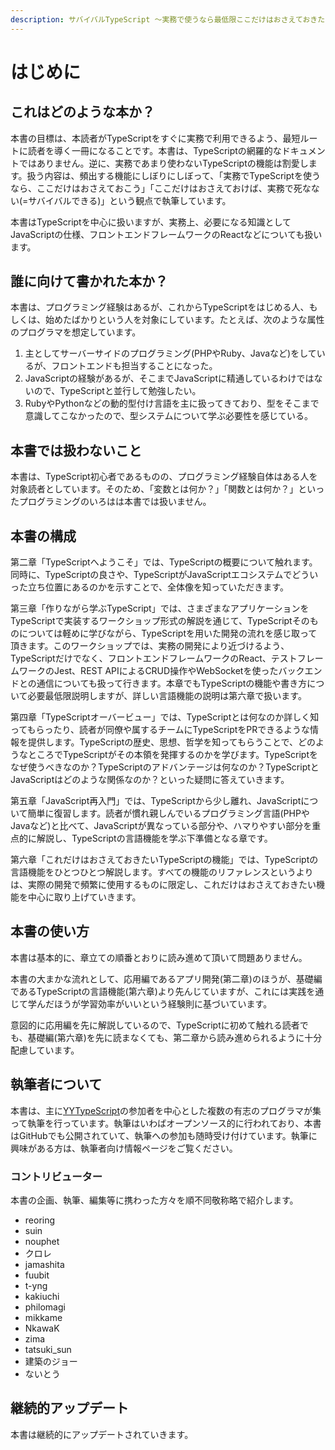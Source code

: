 ```yaml
---
description: サバイバルTypeScript 〜実務で使うなら最低限ここだけはおさえておきたいTypeScript入門〜
---
```


# はじめに

## これはどのような本か？

本書の目標は、本読者がTypeScriptをすぐに実務で利用できるよう、最短ルートに読者を導く一冊になることです。本書は、TypeScriptの網羅的なドキュメントではありません。逆に、実務であまり使わないTypeScriptの機能は割愛します。扱う内容は、頻出する機能にしぼりにしぼって、「実務でTypeScriptを使うなら、ここだけはおさえておこう」「ここだけはおさえておけば、実務で死なない\(=サバイバルできる\)」という観点で執筆しています。

本書はTypeScriptを中心に扱いますが、実務上、必要になる知識としてJavaScriptの仕様、フロントエンドフレームワークのReactなどについても扱います。

## 誰に向けて書かれた本か？

本書は、プログラミング経験はあるが、これからTypeScriptをはじめる人、もしくは、始めたばかりという人を対象にしています。たとえば、次のような属性のプログラマを想定しています。

1. 主としてサーバーサイドのプログラミング\(PHPやRuby、Javaなど\)をしているが、フロントエンドも担当することになった。
2. JavaScriptの経験があるが、そこまでJavaScriptに精通しているわけではないので、TypeScriptと並行して勉強したい。
3. RubyやPythonなどの動的型付け言語を主に扱ってきており、型をそこまで意識してこなかったので、型システムについて学ぶ必要性を感じている。

## 本書では扱わないこと

本書は、TypeScript初心者であるものの、プログラミング経験自体はある人を対象読者としています。そのため、「変数とは何か？」「関数とは何か？」といったプログラミングのいろはは本書では扱いません。

## 本書の構成

第二章「TypeScriptへようこそ」では、TypeScriptの概要について触れます。同時に、TypeScriptの良さや、TypeScriptがJavaScriptエコシステムでどういった立ち位置にあるのかを示すことで、全体像を知っていただきます。

第三章「作りながら学ぶTypeScript」では、さまざまなアプリケーションをTypeScriptで実装するワークショップ形式の解説を通じて、TypeScriptそのものについては軽めに学びながら、TypeScriptを用いた開発の流れを感じ取って頂きます。このワークショップでは、実務の開発により近づけるよう、TypeScriptだけでなく、フロントエンドフレームワークのReact、テストフレームワークのJest、REST APIによるCRUD操作やWebSocketを使ったバックエンドとの通信についても扱って行きます。本章でもTypeScriptの機能や書き方について必要最低限説明しますが、詳しい言語機能の説明は第六章で扱います。

第四章「TypeScriptオーバービュー」では、TypeScriptとは何なのか詳しく知ってもらったり、読者が同僚や属するチームにTypeScriptをPRできるような情報を提供します。TypeScriptの歴史、思想、哲学を知ってもらうことで、どのようなところでTypeScriptがその本領を発揮するのかを学びます。TypeScriptをなぜ使うべきなのか？TypeScriptのアドバンテージは何なのか？TypeScriptとJavaScriptはどのような関係なのか？といった疑問に答えていきます。

第五章「JavaScript再入門」では、TypeScriptから少し離れ、JavaScriptについて簡単に復習します。読者が慣れ親しんでいるプログラミング言語\(PHPやJavaなど\)と比べて、JavaScriptが異なっている部分や、ハマりやすい部分を重点的に解説し、TypeScriptの言語機能を学ぶ下準備となる章です。

第六章「これだけはおさえておきたいTypeScriptの機能」では、TypeScriptの言語機能をひとつひとつ解説します。すべての機能のリファレンスというよりは、実際の開発で頻繁に使用するものに限定し、これだけはおさえておきたい機能を中心に取り上げていきます。

## 本書の使い方

本書は基本的に、章立ての順番とおりに読み進めて頂いて問題ありません。

本書の大まかな流れとして、応用編であるアプリ開発\(第二章\)のほうが、基礎編であるTypeScriptの言語機能\(第六章\)より先んじていますが、これには実践を通じて学んだほうが学習効率がいいという経験則に基づいています。

意図的に応用編を先に解説しているので、TypeScriptに初めて触れる読者でも、基礎編\(第六章\)を先に読まなくても、第二章から読み進められるように十分配慮しています。

## 執筆者について

本書は、主に[YYTypeScript](https://yyts.connpass.com/)の参加者を中心とした複数の有志のプログラマが集って執筆を行っています。執筆はいわばオープンソース的に行われており、本書はGitHubでも公開されていて、執筆への参加も随時受け付けています。執筆に興味がある方は、執筆者向け情報ページをご覧ください。

### コントリビューター

本書の企画、執筆、編集等に携わった方々を順不同敬称略で紹介します。

* reoring
* suin
* nouphet
* クロレ
* jamashita
* fuubit
* t-yng
* kakiuchi
* philomagi
* mikkame
* NkawaK
* zima
* tatsuki\_sun
* 建築のジョー
* ないとう

## 継続的アップデート

本書は継続的にアップデートされていきます。

